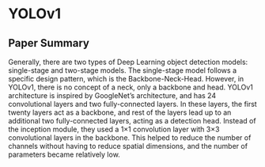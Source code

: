 # YOLOv1

## Paper Summary
Generally, there are two types of Deep Learning object detection models: single-stage and two-stage models. The single-stage model follows a specific design pattern, which is the Backbone-Neck-Head. However, in YOLOv1, there is no concept of a neck, only a backbone and head. YOLOv1 architecture is inspired by GoogleNet’s architecture, and has 24 convolutional layers and two fully-connected layers. In these layers, the first twenty layers act as a backbone, and rest of the layers lead up to an additional two fully-connected layers, acting as a detection head. Instead of the inception module, they used a 1×1 convolution layer with 3×3 convolutional layers in the backbone. This helped to reduce the number of channels without having to reduce spatial dimensions, and the number of parameters became relatively low. 
